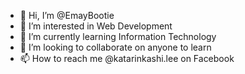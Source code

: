 - 👋 Hi, I’m @EmayBootie
- 👀 I’m interested in Web Development
- 🌱 I’m currently learning Information Technology
- 💞️ I’m looking to collaborate on anyone to learn
- 📫 How to reach me @katarinkashi.lee on Facebook

<!---
EmayBootie/EmayBootie is a ✨ special ✨ repository because its `README.md` (this file) appears on your GitHub profile.
You can click the Preview link to take a look at your changes.
--->
